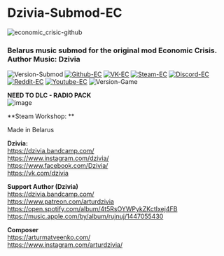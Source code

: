 # Dzivia-Submod-EC

<img align="center" src="https://f4.bcbits.com/img/a1546043153_10.jpg" alt="economic_crisic-github" border="0">

### Belarus music submod for the original mod Economic Crisis. Author Music: Dzivia
 ![Version-Submod](https://img.shields.io/badge/Version--Submod-1.0.0-red?style=flat-square)
 [![Github-EC](https://img.shields.io/badge/-Github--EC-000?style=flat-square&logo=Github&logoColor=white)](https://github.com/Economic-Crisis-2013)
 [![VK-EC](https://img.shields.io/badge/-Steam--EC-171a21?style=flat-square&logo=Steam&logoColor=white)](https://vk.com/ec_hoi_mod)
 [![Steam-EC](https://img.shields.io/badge/-VK--EC-blue?style=flat-square&logo=VK&logoColor=white)](https://steamcommunity.com/sharedfiles/filedetails/?id=2000532465) 
 [![Discord-EC](https://img.shields.io/badge/-Discord--EC-2c2f33?style=flat-square&logo=Discord&logoColor=white)](https://discord.gg/jjbue3F)
 [![Reddit-EC](https://img.shields.io/badge/-Reddit--EC-FF5700?style=flat-square&logo=Reddit&logoColor=white)](https://www.reddit.com/r/EC2013/)
 [![Youtube-EC](https://img.shields.io/badge/-Youtube--EC-c4302b?style=flat-square&logo=Youtube&logoColor=white)](https://www.youtube.com/c/HeartsofIronIVEconomicCrisis2013)
 ![Version-Game](https://img.shields.io/badge/Version--Game--HOI4-1.10.4-green?style=flat-square)

**NEED TO DLC - RADIO PACK**<br>
![image](https://cdn.cloudflare.steamstatic.com/steam/apps/1086481/header_292x136.jpg)


**Steam Workshop: **

Made in Belarus

**Dzivia:** <br>
https://dzivia.bandcamp.com/ <br>
https://www.instagram.com/dzivia/ <br>
https://www.facebook.com/Dzivia/ <br>
https://vk.com/dzivia <br>

**Support Author (Dzivia)**<br>
https://dzivia.bandcamp.com/ <br>
https://www.patreon.com/arturdzivia <br>
https://open.spotify.com/album/4t5RsOYWPykZKctIxej4FB <br>
https://music.apple.com/by/album/rujnuj/1447055430 <br>

**Composer** <br>
https://arturmatveenko.com/ <br>
https://www.instagram.com/arturdzivia/ <br>
